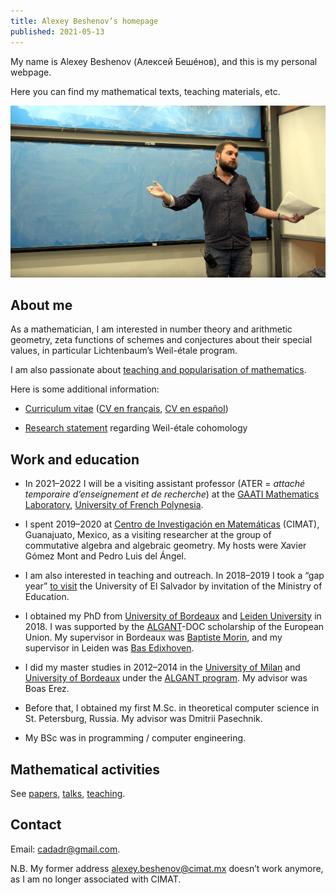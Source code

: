 ```yaml
---
title: Alexey Beshenov’s homepage
published: 2021-05-13
---
```


My name is Alexey Beshenov (Алексей Бешéнов), and this is my personal webpage.

Here you can find my mathematical texts, teaching materials, etc.

<p style="max-width: 800px; margin: auto"><img src="/img/talk.jpg" alt="my photo" /></p>


## About me
	      
As a mathematician, I am interested in number theory and arithmetic geometry,
zeta functions of schemes and conjectures about their special values,
in particular Lichtenbaum’s Weil-étale program.

I am also passionate about
[teaching and popularisation of mathematics](teaching/).

Here is some additional information:
      
* <a href="/cv/alexey-beshenov-cv.pdf" class="pdf-link">Curriculum vitae</a>
  (<a href="/cv/alexey-beshenov-cv-fr.pdf" class="pdf-link">CV en français</a>,
  <a href="/cv/alexey-beshenov-cv-es.pdf" class="pdf-link">CV en español</a>)

* <a href="/cv/alexey-beshenov-research-statement.pdf" class="pdf-link">Research statement</a>
  regarding Weil-étale cohomology


## Work and education

* In 2021–2022 I will be a visiting assistant professor
  (ATER = *attaché temporaire d’enseignement et de recherche*)
  at the [GAATI Mathematics Laboratory](https://gaati.org/),
  [University of French Polynesia](https://www.upf.pf/).

* I spent 2019–2020 at [Centro de Investigación en Matemáticas](https://www.cimat.mx/)
  (CIMAT), Guanajuato, Mexico, as a visiting researcher at the group of commutative
  algebra and algebraic geometry. My hosts were Xavier Gómez Mont
  and Pedro Luis del Ángel.

* I am also interested in teaching and outreach. In 2018–2019 I took a
  “gap year” [to visit](/teaching/san-salvador/) the University of
  El&#xa0;Salvador by invitation of the Ministry of Education.

* I obtained my PhD from
  [University of Bordeaux](https://www.math.u-bordeaux.fr/) and
  [Leiden University](http://www.universiteitleiden.nl/en/science/mathematics/)
  in 2018. I was supported by the [ALGANT](https://algant.eu/)-DOC scholarship of
  the European Union.  My supervisor in Bordeaux was
  [Baptiste Morin](https://www.math.u-bordeaux.fr/~bmorin/), and my supervisor
  in Leiden was [Bas Edixhoven](http://www.math.leidenuniv.nl/~edix/).

* I did my master studies in 2012–2014 in the
  [University of Milan](http://www.matematica.unimi.it/) and
  [University of Bordeaux](https://www.math.u-bordeaux.fr/)
  under the [ALGANT program](https://algant.eu/).
  My advisor was Boas Erez.

* Before that, I obtained my first M.Sc. in theoretical computer science in
  St. Petersburg, Russia. My advisor was Dmitrii Pasechnik.

* My BSc was in programming / computer engineering.


## Mathematical activities

See
[papers](/papers/),
[talks](/talks/),
[teaching](/teaching/).


## Contact

Email: [cadadr@gmail.com](mailto:cadadr@gmail.com).

N.B. My former address
[alexey.beshenov@cimat.mx](mailto:alexey.beshenov@cimat.mx)
doesn’t work anymore, as I am no longer associated with CIMAT.
